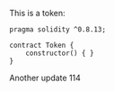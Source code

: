 This is a token: 

```
pragma solidity ^0.8.13;

contract Token {
    constructor() { }
}

```

Another update 114